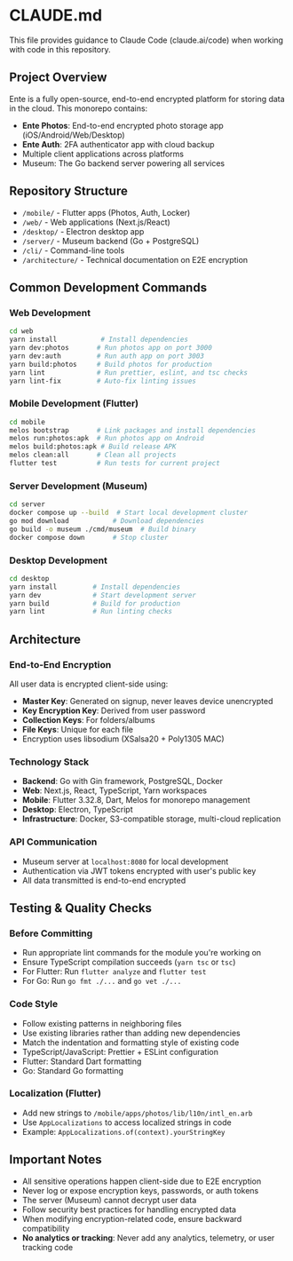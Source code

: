 # CLAUDE.md

This file provides guidance to Claude Code (claude.ai/code) when working with code in this repository.

## Project Overview

Ente is a fully open-source, end-to-end encrypted platform for storing data in the cloud. This monorepo contains:
- **Ente Photos**: End-to-end encrypted photo storage app (iOS/Android/Web/Desktop)
- **Ente Auth**: 2FA authenticator app with cloud backup
- Multiple client applications across platforms
- Museum: The Go backend server powering all services

## Repository Structure

- `/mobile/` - Flutter apps (Photos, Auth, Locker)
- `/web/` - Web applications (Next.js/React)
- `/desktop/` - Electron desktop app
- `/server/` - Museum backend (Go + PostgreSQL)
- `/cli/` - Command-line tools
- `/architecture/` - Technical documentation on E2E encryption

## Common Development Commands

### Web Development
```bash
cd web
yarn install           # Install dependencies
yarn dev:photos       # Run photos app on port 3000
yarn dev:auth         # Run auth app on port 3003
yarn build:photos     # Build photos for production
yarn lint             # Run prettier, eslint, and tsc checks
yarn lint-fix         # Auto-fix linting issues
```

### Mobile Development (Flutter)
```bash
cd mobile
melos bootstrap       # Link packages and install dependencies
melos run:photos:apk  # Run photos app on Android
melos build:photos:apk # Build release APK
melos clean:all       # Clean all projects
flutter test          # Run tests for current project
```

### Server Development (Museum)
```bash
cd server
docker compose up --build  # Start local development cluster
go mod download           # Download dependencies
go build -o museum ./cmd/museum  # Build binary
docker compose down       # Stop cluster
```

### Desktop Development
```bash
cd desktop
yarn install         # Install dependencies
yarn dev             # Start development server
yarn build           # Build for production
yarn lint            # Run linting checks
```

## Architecture

### End-to-End Encryption
All user data is encrypted client-side using:
- **Master Key**: Generated on signup, never leaves device unencrypted
- **Key Encryption Key**: Derived from user password
- **Collection Keys**: For folders/albums
- **File Keys**: Unique for each file
- Encryption uses libsodium (XSalsa20 + Poly1305 MAC)

### Technology Stack
- **Backend**: Go with Gin framework, PostgreSQL, Docker
- **Web**: Next.js, React, TypeScript, Yarn workspaces
- **Mobile**: Flutter 3.32.8, Dart, Melos for monorepo management
- **Desktop**: Electron, TypeScript
- **Infrastructure**: Docker, S3-compatible storage, multi-cloud replication

### API Communication
- Museum server at `localhost:8080` for local development
- Authentication via JWT tokens encrypted with user's public key
- All data transmitted is end-to-end encrypted

## Testing & Quality Checks

### Before Committing
- Run appropriate lint commands for the module you're working on
- Ensure TypeScript compilation succeeds (`yarn tsc` or `tsc`)
- For Flutter: Run `flutter analyze` and `flutter test`
- For Go: Run `go fmt ./...` and `go vet ./...`

### Code Style
- Follow existing patterns in neighboring files
- Use existing libraries rather than adding new dependencies
- Match the indentation and formatting style of existing code
- TypeScript/JavaScript: Prettier + ESLint configuration
- Flutter: Standard Dart formatting
- Go: Standard Go formatting

### Localization (Flutter)
- Add new strings to `/mobile/apps/photos/lib/l10n/intl_en.arb`
- Use `AppLocalizations` to access localized strings in code
- Example: `AppLocalizations.of(context).yourStringKey`

## Important Notes

- All sensitive operations happen client-side due to E2E encryption
- Never log or expose encryption keys, passwords, or auth tokens
- The server (Museum) cannot decrypt user data
- Follow security best practices for handling encrypted data
- When modifying encryption-related code, ensure backward compatibility
- **No analytics or tracking**: Never add any analytics, telemetry, or user tracking code